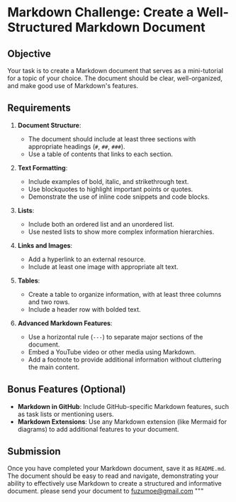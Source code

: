  # Markdown Challenge: Create a Well-Structured Markdown Document
## Objective

Your task is to create a Markdown document that serves as a mini-tutorial for a topic of your choice. The document should be clear, well-organized, and make good use of Markdown's features.

## Requirements

1. **Document Structure**: 
   - The document should include at least three sections with appropriate headings (`#`, `##`, `###`).
   - Use a table of contents that links to each section.

2. **Text Formatting**:
   - Include examples of bold, italic, and strikethrough text.
   - Use blockquotes to highlight important points or quotes.
   - Demonstrate the use of inline code snippets and code blocks.

3. **Lists**:
   - Include both an ordered list and an unordered list.
   - Use nested lists to show more complex information hierarchies.

4. **Links and Images**:
   - Add a hyperlink to an external resource.
   - Include at least one image with appropriate alt text.

5. **Tables**:
   - Create a table to organize information, with at least three columns and two rows.
   - Include a header row with bolded text.

6. **Advanced Markdown Features**:
   - Use a horizontal rule (`---`) to separate major sections of the document.
   - Embed a YouTube video or other media using Markdown.
   - Add a footnote to provide additional information without cluttering the main content.

## Bonus Features (Optional)

- **Markdown in GitHub**: Include GitHub-specific Markdown features, such as task lists or mentioning users.
- **Markdown Extensions**: Use any Markdown extension (like Mermaid for diagrams) to add additional features to your document.

## Submission

Once you have completed your Markdown document, save it as `README.md`. The document should be easy to read and navigate, demonstrating your ability to effectively use Markdown to create a structured and informative document. 
please send your document to fuzumoe@gmail.com
"""

# 